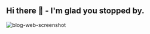 ## Hi there 🙋 - I'm glad you stopped by.
![blog-web-screenshot](https://github.com/user-attachments/assets/17f6d8f7-53f9-4223-bf9a-1dee533fe6d1)